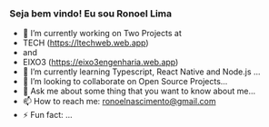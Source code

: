 ### Seja bem vindo! Eu sou Ronoel Lima


- 🔭 I’m currently working on Two Projects at 
- TECH (https://ltechweb.web.app) 
- and 
- EIXO3 (https://eixo3engenharia.web.app)
- 🌱 I’m currently learning  Typescript, React Native and Node.js ...
- 👯 I’m looking to collaborate on Open Source Projects...
- 💬 Ask me about some thing that you want to know about me...
- 📫 How to reach me: ronoelnascimento@gmail.com
- ⚡ Fun fact: ...


<!--
**RonoelLima/RonoelLima** is a ✨ _special_ ✨ repository because its `README.md` (this file) appears on your GitHub profile.

Here are some ideas to get you started:


